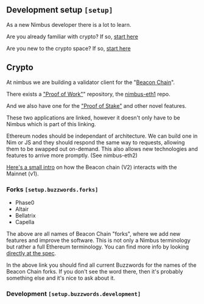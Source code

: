## Development setup `[setup]`

As a new Nimbus developer there is a lot to learn.

Are you already familiar with crypto? If so, [start here](#development)

Are you new to the crypto space? If so, [start here](#crypto)

## Crypto

At nimbus we are building a validator client for the "[Beacon Chain](https://medium.com/poloniex/what-is-ethereums-beacon-chain-fcac348210d7)".

There exists a ["Proof of Work"](https://medium.com/coinmonks/simply-explained-why-is-proof-of-work-required-in-bitcoin-611b143fc3e0)" repository, the [nimbus-eth1](https://github.com/status-im/nimbus-eth1) repo.

And we also have one for the ["Proof of Stake"](https://github.com/status-im/nimbus-eth2) and other novel features.

These two applications are linked, however it doesn't only have to be Nimbus which is part of this linking.

Ethereum nodes should be independant of architecture. We can build one in Nim or JS and they should respond the same way to requests, allowing them to be swapped out on-demand. This also allows new technologies and features to arrive more promptly. (See nimbus-eth2)

[Here's a small intro](https://medium.com/@hernackikacper/beacon-chain-how-it-will-change-blockchain-technology-48e56fa93c90) on how the Beacon chain (V2) interacts with the Mainnet (v1).

### Forks `[setup.buzzwords.forks]`

- Phase0
- Altair
- Bellatrix
- Capella

The above are all names of Beacon Chain "forks", where we add new features and improve the software. This is not only a Nimbus terminology but rather a full Ethereum terminology. You can find more info by looking [directly at the spec](https://github.com/ethereum/consensus-specs/tree/dev/specs).

In the above link you should find all current Buzzwords for the names of the Beacon Chain forks. If you don't see the word there, then it's probably something else and it's nice to ask about it.

### Development `[setup.buzzwords.development]`
